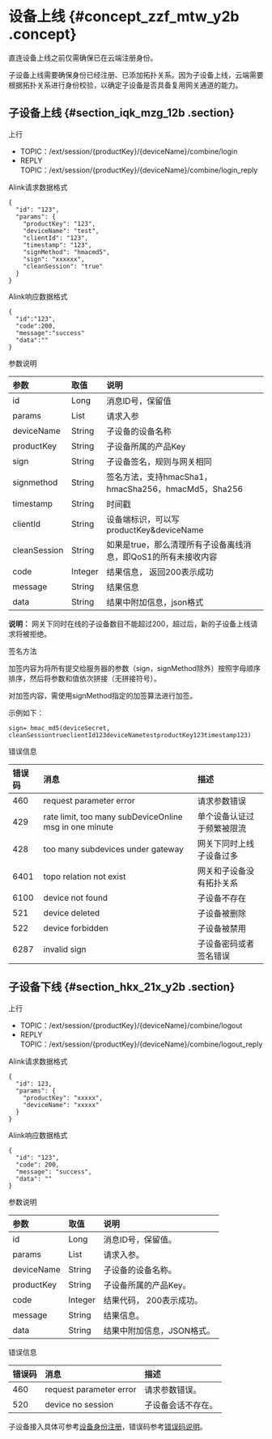# 设备上线 {#concept_zzf_mtw_y2b .concept}

直连设备上线之前仅需确保已在云端注册身份。

子设备上线需要确保身份已经注册、已添加拓扑关系。因为子设备上线，云端需要根据拓扑关系进行身份校验，以确定子设备是否具备复用网关通道的能力。

## 子设备上线 {#section_iqk_mzg_12b .section}

上行

-   TOPIC：/ext/session/\{productKey\}/\{deviceName\}/combine/login
-   REPLY TOPIC：/ext/session/\{productKey\}/\{deviceName\}/combine/login\_reply

Alink请求数据格式

```
{
  "id": "123",
  "params": {
    "productKey": "123",
    "deviceName": "test",
    "clientId": "123",
    "timestamp": "123",
    "signMethod": "hmacmd5",
    "sign": "xxxxxx",
    "cleanSession": "true"
  }
}
```

Alink响应数据格式

```
{
  "id":"123",
  "code":200,
  "message":"success"
  "data":""
}
```

参数说明

|参数|取值|说明|
|:-|:-|:-|
|id|Long|消息ID号，保留值|
|params|List|请求入参|
|deviceName|String|子设备的设备名称|
|productKey|String|子设备所属的产品Key|
|sign|String|子设备签名，规则与网关相同|
|signmethod|String|签名方法，支持hmacSha1，hmacSha256，hmacMd5，Sha256|
|timestamp|String|时间戳|
|clientId|String|设备端标识，可以写productKey&deviceName|
|cleanSession|String|如果是true，那么清理所有子设备离线消息，即QoS1的所有未接收内容|
|code|Integer|结果信息， 返回200表示成功|
|message|String|结果信息|
|data|String|结果中附加信息，json格式|

**说明：** 网关下同时在线的子设备数目不能超过200，超过后，新的子设备上线请求将被拒绝。

签名方法

加签内容为将所有提交给服务器的参数（sign，signMethod除外）按照字母顺序排序，然后将参数和值依次拼接（无拼接符号）。

对加签内容，需使用signMethod指定的加签算法进行加签。

示例如下：

```
sign= hmac_md5(deviceSecret, cleanSessiontrueclientId123deviceNametestproductKey123timestamp123)
```

错误信息

|错误码|消息|描述|
|:--|:-|:-|
|460|request parameter error|请求参数错误|
|429|rate limit, too many subDeviceOnline msg in one minute|单个设备认证过于频繁被限流|
|428|too many subdevices under gateway|网关下同时上线子设备过多|
|6401|topo relation not exist|网关和子设备没有拓扑关系|
|6100|device not found|子设备不存在|
|521|device deleted|子设备被删除|
|522|device forbidden|子设备被禁用|
|6287|invalid sign|子设备密码或者签名错误|

## 子设备下线 {#section_hkx_21x_y2b .section}

上行

-   TOPIC：/ext/session/\{productKey\}/\{deviceName\}/combine/logout
-   REPLY TOPIC：/ext/session/\{productKey\}/\{deviceName\}/combine/logout\_reply

Alink请求数据格式

```
{
  "id": 123,
  "params": {
    "productKey": "xxxxx",
    "deviceName": "xxxxx"
  }
}
```

Alink响应数据格式

```
{
  "id": "123",
  "code": 200,
  "message": "success",
  "data": ""
}
```

参数说明

|参数|取值|说明|
|:-|:-|:-|
|id|Long|消息ID号，保留值。|
|params|List|请求入参。|
|deviceName|String|子设备的设备名称。|
|productKey|String|子设备所属的产品Key。|
|code|Integer|结果代码， 200表示成功。|
|message|String|结果信息。|
|data|String|结果中附加信息，JSON格式。|

错误信息

|错误码|消息|描述|
|:--|:-|:-|
|460|request parameter error|请求参数错误。|
|520|device no session|子设备会话不存在。|

子设备接入具体可参考[设备身份注册](intl.zh-CN/设备端开发指南/基于Alink协议开发/设备身份注册.md#)，错误码参考[错误码说明](../../../../intl.zh-CN/设备端开发指南/子设备接入错误码/错误码说明.md#)。

